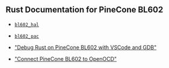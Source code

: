 ##  Rust Documentation for PineCone BL602

-   [`bl602_hal`](bl602_hal)

-   [`bl602_pac`](bl602_pac)

-   ["Debug Rust on PineCone BL602 with VSCode and GDB"](https://lupyuen.github.io/articles/debug)

-   ["Connect PineCone BL602 to OpenOCD"](https://lupyuen.github.io/articles/openocd)
